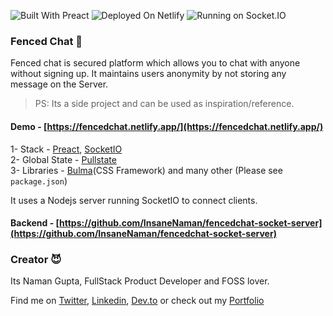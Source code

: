 ![Built With Preact](https://img.shields.io/badge/deployed%20with-preact-blueviolet?style=for-the-badge)
![Deployed On Netlify](https://img.shields.io/badge/deployed%20on-netlify-blue?style=for-the-badge)
![Running on Socket.IO](https://img.shields.io/badge/running%20on-socket.io-lightgrey?style=for-the-badge)

### Fenced Chat 🚀

Fenced chat is secured platform which allows you to chat with anyone without signing up. It maintains users anonymity by not storing any message on the Server.

> PS: Its a side project and can be used as inspiration/reference.

#### Demo - [https://fencedchat.netlify.app/](https://fencedchat.netlify.app/)

1- Stack - [Preact](https://preactjs.com/), [SocketIO](https://socket.io/)  
2- Global State - [Pullstate](https://github.com/lostpebble/pullstate)  
3- Libraries - [Bulma](https://bulma.io/)(CSS Framework) and many other (Please see `package.json`)

It uses a Nodejs server running SocketIO to connect clients.

#### Backend - [https://github.com/InsaneNaman/fencedchat-socket-server](https://github.com/InsaneNaman/fencedchat-socket-server)

### Creator 😈

Its Naman Gupta, FullStack Product Developer and FOSS lover.

Find me on [Twitter](https://twitter.com/InsaneNaman), [Linkedin](https://linkedin.com/in/InsaneNaman), [Dev.to](https://dev.to/InsaneNaman) or check out my [Portfolio](https://insanenaman.com)
